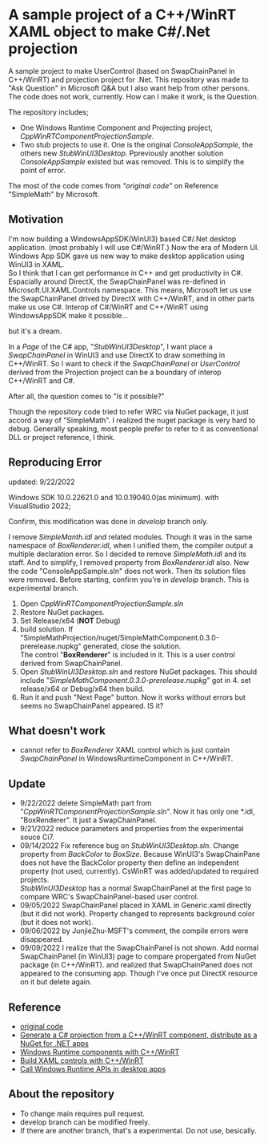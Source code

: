 # A sample project of a C++/WinRT XAML object to make C#/.Net projection

A sample project to make UserControl (based on SwapChainPanel in C++/WinRT) and projection project for .Net.
This repository was made to "Ask Question" in Microsoft Q&A but I also want help from other persons. The code does not work, currently. How can I make it work, is the Question.

The repository includes;

- One Windows Runtime Component and Projecting project, _CppWinRTComponentProjectionSample_.
- Two stub projects to use it. One is the original _ConsoleAppSample_, the others new _StubWinUI3Desktop_. Ppreviously another solution _ConsoleAppSample_ existed but was removed. This is to simplify the point of error.

The most of the code comes from _"original code"_ on Reference "SimpleMath" by Microsoft.

## Motivation

I'm now building a WindowsAppSDK(WinUI3) based C#/.Net desktop application. (most probably I will use C#/WinRT.)
Now the era of Modern UI. Windows App SDK gave us new way to make desktop application using WinUI3 in XAML.<br>
So I think that I can get performance in C++ and get productivity in C#. Espacially around DirectX, the SwapChainPanel was re-defined in Microsoft.UI.XAML.Controls namespace. This means, Microsoft let us use the SwapChainPanel drived by DirectX with C++/WinRT, and in other parts make us use C#. Interop of C#/WinRT and C++/WinRT using WindowsAppSDK make it possible...<br>

but it's a dream. <br>

In a *Page* of the C# app, "_StubWinUI3Desktop_", I want place a *SwapChainPanel* in WinUI3 and use DirectX to draw something in C++/WinRT. So I want to check if the *SwapChainPanel* or *UserControl* derived from the Projection project can be a boundary of interop C++/WinRT and C#.<br>

After all, the question comes to "Is it possible?"<br>

Though the repository code tried to refer WRC via NuGet package, it just accord a way of "SimpleMath". I realized the nuget package is very hard to debug. Generally speaking, most people prefer to refer to it as conventional DLL or project reference, I think.

## Reproducing Error

updated: 9/22/2022

Windows SDK 10.0.22621.0 and 10.0.19040.0(as minimum).
with VisualStudio 2022;

Confirm, this modification was done in _develoip_ branch only.

I remove _SimpleManth.idl_ and related modules. Though it was in the same namespace of _BoxRenderer.idl_, when I unified them, the compiler output a multiple declaration error. So I decided to remove _SimpleMath.idl_ and its staff. And to simplify, I removed property from _BoxRenderer.idl_ also. Now the code "ConsoleAppSample.sln" does not work. Then its solution files were removed.
 Before starting, confirm you're in _develoip_ branch. This is experimental branch.

1) Open _CppWinRTComponentProjectionSample.sln_
2) Restore NuGet packages.
3) Set Release/x64 (**NOT** Debug)
4) build solution. If "SimpleMathProjection/nuget/SimpleMathComponent.0.3.0-prerelease.nupkg" generated, close the solution.<br>
   The control "**BoxRenderer**" is included in it. This is a user control derived from SwapChainPanel.
5) Open _StubWinUI3Desktop.sln_ and restore NuGet packages. This should include "_SimpleMathComponent.0.3.0-prerelease.nupkg_" got in 4.
   set release/x64 or Debug/x64 then build.
6) Run it and push "Next Page" button. Now it works without errors but seems no SwapChainPanel appeared. IS it?

## What doesn't work

- cannot refer to *BoxRenderer* XAML control which is just contain *SwapChainPanel* in WindowsRuntimeComponent in C++/WinRT. 

## Update

- 9/22/2022 delete SimpleMath part from "_CppWinRTComponentProjectionSample.sln_". Now it has only one *.idl, "BoxRenderer". It just a SwapChainPanel.
- 9/21/2022 reduce parameters and properties from the experimental souce Ci7.
- 09/14/2022 Fix reference bug on _StubWinUI3Desktop.sln_. Change property from _BackColor_ to _BoxSize_. Because WinUI3's SwapChainPane does not have the BackColor property then define an independent property (not used, currently). CsWinRT was added/updated to required projects.<br>
  _StubWinUI3Desktop_ has a normal SwapChainPanel at the first page to compare WRC's SwapChainPanel-based user control.
- 09/05/2022 SwapChainPanel placed in XAML in Generic.xaml directly (but it did not work). Property changed to represents background color (but it does not work).
- 09/06/2022 by JunjieZhu-MSFT's comment, the compile errors were disappeared.
- 09/09/2022 I realize that the SwapChainPanel is not shown. Add normal SwapChainPanel (in WinUI3) page to compare propergated from NuGet package (in C++/WinRT). and realized that SwapChainPaned does not appeared to the consuming app. Though I've once put DirectX resource on it but delete again.

## Reference

- [original code](https://github.com/microsoft/CsWinRT/tree/master/src/Samples/NetProjectionSample)
- [Generate a C# projection from a C++/WinRT component, distribute as a NuGet for .NET apps](https://docs.microsoft.com/en-us/windows/apps/develop/platform/csharp-winrt/net-projection-from-cppwinrt-component)
- [Windows Runtime components with C++/WinRT](https://docs.microsoft.com/en-us/windows/uwp/winrt-components/create-a-windows-runtime-component-in-cppwinrt)
- [Build XAML controls with C++/WinRT](https://docs.microsoft.com/en-us/windows/apps/winui/winui3/xaml-templated-controls-cppwinrt-winui-3)
- [Call Windows Runtime APIs in desktop apps](https://docs.microsoft.com/en-us/windows/apps/desktop/modernize/desktop-to-uwp-enhance)

## About the repository

- To change main requires pull request.
- develop branch can be modified freely.
- If there are another branch, that's a experimental. Do not use, besically.
